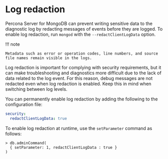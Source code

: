 # Log redaction

Percona Server for MongoDB can prevent writing sensitive data to the diagnostic log by redacting messages of events before they are logged.
To enable log redaction, run `mongod` with the `--redactClientLogData` option.

!!! note 

    Metadata such as error or operation codes, line numbers, and source file names remain visible in the logs.

Log redaction is important for complying with security requirements,
but it can make troubleshooting and diagnostics more difficult
due to the lack of data related to the log event.
For this reason, debug messages are not redacted
even when log redaction is enabled.
Keep this in mind when switching between log levels.

You can permanently enable log redaction
by adding the following to the configuration file:

```yaml
security:
  redactClientLogData: true
```

To enable log redaction at runtime,
use the `setParameter` command as follows:

```{.javascript data-prompt=">"}
> db.adminCommand(
  { setParameter: 1, redactClientLogData : true }
)
```